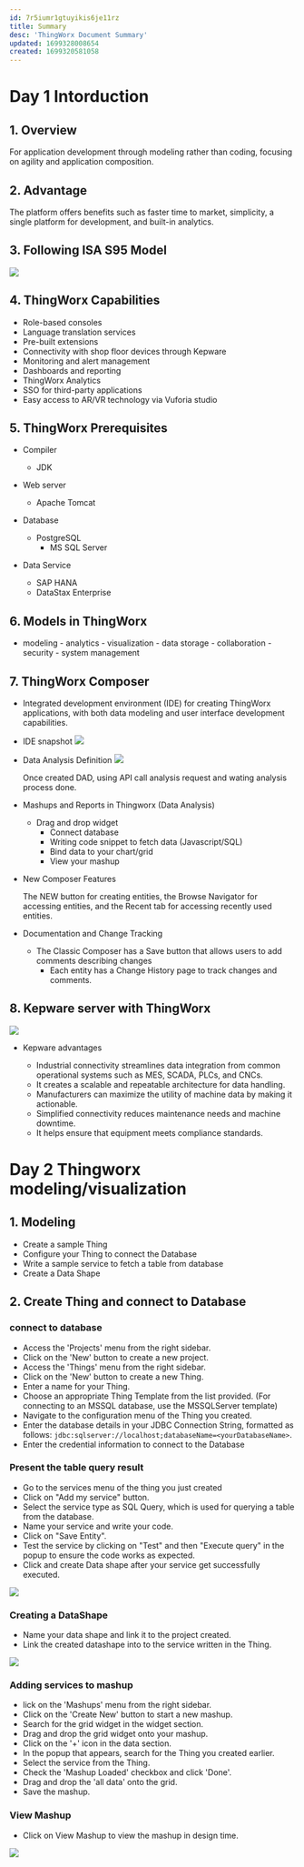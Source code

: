 ```yaml
---
id: 7r5iumr1gtuyikis6je11rz
title: Summary
desc: 'ThingWorx Document Summary'
updated: 1699328008654
created: 1699320581058
---
```


# Day 1 Intorduction

## 1. Overview
  For application development through modeling rather than coding, focusing on agility and application composition.

## 2. Advantage
  The platform offers benefits such as faster time to market, simplicity, a single platform for development, and built-in analytics.
	
## 3. Following ISA S95 Model
![](/assets/ISA-S95-architecture.png)


## 4. ThingWorx Capabilities
- Role-based consoles
- Language translation services
- Pre-built extensions
- Connectivity with shop floor devices through Kepware
- Monitoring and alert management
- Dashboards and reporting
- ThingWorx Analytics
- SSO for third-party applications
- Easy access to AR/VR technology via Vuforia studio

## 5. ThingWorx Prerequisites
 - Compiler
   - JDK
	

 - Web server
   - Apache Tomcat


 - Database
   - PostgreSQL
	 - MS SQL Server


 - Data Service
	 - SAP HANA
	 - DataStax Enterprise

## 6. Models in ThingWorx
  -  modeling
	- analytics
	- visualization
	- data storage
	- collaboration
	- security
	- system management

## 7. ThingWorx Composer 
  - Integrated development environment (IDE) for creating ThingWorx applications, with both data modeling and user interface development capabilities.

- IDE snapshot
![](/assets/thingworx-composer-homepage.png)


- Data Analysis Definition
![](/assets/data-analysis-diagram.png)

  Once created DAD, using API call analysis request and wating analysis process done.

- Mashups and Reports in Thingworx (Data Analysis)

  - Drag and drop widget
	- Connect database
	- Writing code snippet to fetch data (Javascript/SQL)
	- Bind data to your chart/grid
	- View your mashup

- New Composer Features

  The NEW button for creating entities, the Browse Navigator for accessing entities, and the Recent tab for accessing recently used entities.

- Documentation and Change Tracking

  - The Classic Composer has a Save button that allows users to add comments describing changes
	- Each entity has a Change History page to track changes and comments.



## 8. Kepware server with ThingWorx
![](/assets/kepware-service.png)

- Kepware advantages
  
	- Industrial connectivity streamlines data integration from common operational systems such as MES, SCADA, PLCs, and CNCs.
	- It creates a scalable and repeatable architecture for data handling.
	- Manufacturers can maximize the utility of machine data by making it actionable.
	- Simplified connectivity reduces maintenance needs and machine downtime.
	- It helps ensure that equipment meets compliance standards.


# Day 2 Thingworx modeling/visualization

## 1. Modeling
- Create a sample Thing
- Configure your Thing to connect the Database
- Write a sample service to fetch a table from database
- Create a Data Shape



## 2. Create Thing and connect to Database

### **connect to database**

- Access the 'Projects' menu from the right sidebar.
- Click on the 'New' button to create a new project.
- Access the 'Things' menu from the right sidebar.
- Click on the 'New' button to create a new Thing.
- Enter a name for your Thing.
- Choose an appropriate Thing Template from the list provided.
  (For connecting to an MSSQL database, use the MSSQLServer template)
- Navigate to the configuration menu of the Thing you created.
- Enter the database details in your JDBC Connection String, formatted as follows: `jdbc:sqlserver://localhost;databaseName=<yourDatabaseName>`.
- Enter the credential information to connect to the Database

### **Present the table query result**

- Go to the services menu of the thing you just created
- Click on "Add my service" button.
- Select the service type as SQL Query, which is used for querying a table from the database.
- Name your service and write your code.
- Click on "Save Entity".
- Test the service by clicking on "Test" and then "Execute query" in the popup to ensure the code works as expected.
- Click and create Data shape after your service get successfully executed.

![](/assets/table-query-result.png)

### **Creating a DataShape**
- Name your data shape and link it to the project created.
- Link the created datashape into to the service written in the Thing.

![](/assets/create-DataShape.png)

### **Adding services to mashup**
- lick on the 'Mashups' menu from the right sidebar.
- Click on the 'Create New' button to start a new mashup.
- Search for the grid widget in the widget section.
- Drag and drop the grid widget onto your mashup.
- Click on the '+' icon in the data section.
- In the popup that appears, search for the Thing you created earlier.
- Select the service from the Thing.
- Check the 'Mashup Loaded' checkbox and click 'Done'.
- Drag and drop the 'all data' onto the grid.
- Save the mashup.

### **View Mashup**
- Click on View Mashup to view the mashup in design time.

![](/assets/view-mashup.png)